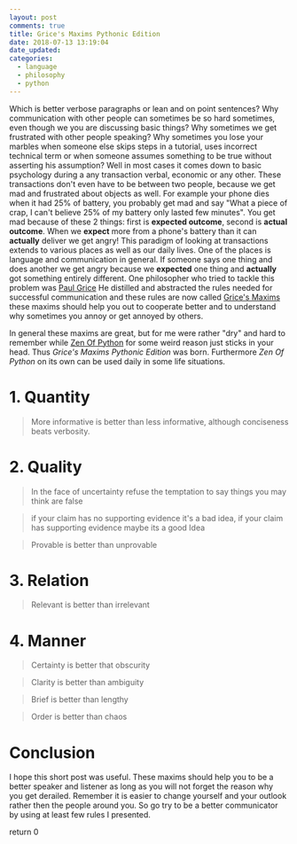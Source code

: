 ```yaml
---
layout: post
comments: true
title: Grice's Maxims Pythonic Edition
date: 2018-07-13 13:19:04
date_updated:
categories:
  - language
  - philosophy
  - python
---
```


Which is better verbose paragraphs or lean and on point sentences?
Why communication with other people can sometimes be so hard sometimes, even though we you
are discussing basic things? Why sometimes we get frustrated with other people
speaking?  Why sometimes you lose your marbles when someone else skips steps in
a tutorial, uses incorrect technical term or when someone assumes something to
be true without asserting his assumption? Well in most cases it comes down to
basic psychology during a any transaction verbal, economic or any other.  These
transactions don't even have to be between two people, because we get mad and
frustrated about objects as well. For example your phone dies when it had 25% of battery, 
you probably get mad and say "What a piece of crap, I can't believe 25% of my
battery only lasted few minutes".  You get mad because of these 2 things: first
is **expected outcome**, second is **actual outcome**.  When we **expect** more from a
phone's battery than it can **actually** deliver we get angry!  This paradigm of looking at
transactions extends to various places as well as our daily lives.  One of the places is
language and communication in general.  If someone says one thing and does
another we get angry because we **expected** one thing and **actually** got something entirely
different. One philosopher who tried to tackle this problem was [Paul Grice][1]
He distilled and abstracted the rules needed for successful communication and
these rules are now called [Grice's Maxims][2] these maxims should help you out
to cooperate better and to understand why sometimes you annoy or get annoyed by
others.

In general these maxims are great, but for me were rather "dry" and hard to
remember while [Zen Of Python][3] for some weird reason just sticks in your head.
Thus _Grice's Maxims Pythonic Edition_ was born.  Furthermore _Zen Of Python_ on
its own can be used daily in some life situations.  



# 1. Quantity

> More informative is better than less informative, although conciseness beats verbosity.

# 2. Quality

> In the face of uncertainty refuse the temptation to say things you may think are false

> if your claim has no supporting evidence it's a bad idea, if your claim
has supporting evidence maybe its a good Idea

> Provable is better than unprovable

# 3. Relation

> Relevant is better than irrelevant

# 4. Manner

> Certainty is better that obscurity

> Clarity is better than ambiguity

> Brief is better than lengthy

> Order is better than chaos


Conclusion
==========

I hope this short post was useful. These maxims should help you to be a better speaker and listener as long as you will not forget
the reason why you get derailed.  Remember it is easier to change yourself and your
outlook rather then the people around you.  So go try to be a better communicator
by using at least few rules I presented.


return 0 











[1]: https://en.wikipedia.org/wiki/Paul_Grice
[2]: https://www.sas.upenn.edu/~haroldfs/dravling/grice.html
[3]: https://www.python.org/dev/peps/pep-0020/#id3
[4]: https://www.cog.brown.edu/courses/cg45/lecture%20slides/Gricean%20Maxims.pdf
